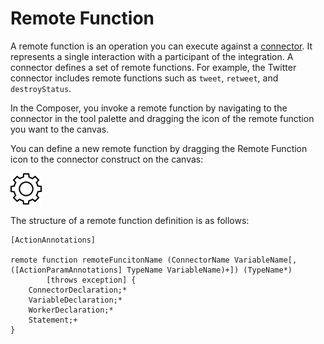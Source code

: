 # Remote Function

A remote function is an operation you can execute against a [connector](connectors.md). It represents a single interaction with a participant of the integration. A connector defines a set of remote functions. For example, the Twitter connector includes remote functions such as `tweet`, `retweet`, and `destroyStatus`.

In the Composer, you invoke a remote function by navigating to the connector in the tool palette and dragging the icon of the remote function you want to the canvas.

You can define a new remote function by dragging the Remote Function icon to the connector construct on the canvas:

![alt text](../images/icons/action.png "Remote function icon") 

The structure of a remote function definition is as follows:
```
[ActionAnnotations]

remote function remoteFuncitonName (ConnectorName VariableName[, ([ActionParamAnnotations] TypeName VariableName)+]) (TypeName*)
        [throws exception] {
    ConnectorDeclaration;*
    VariableDeclaration;*
    WorkerDeclaration;*
    Statement;+
}
```
